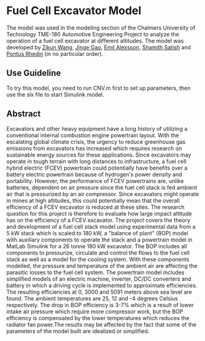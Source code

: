 # Fuel Cell Excavator Model
The model was used in the modeling section of the Chalmers University of Technology TME-180 Automotive Engineering Project to analyze the operation of a fuel cell excavator at different altitudes. The model was developed by [Zikun Wang](https://www.linkedin.com/in/zikunwang1999/), [Jinge Gao](https://www.linkedin.com/in/jinge-gao-753964255/), [Emil Alexsson](https://www.linkedin.com/in/emil-alexsson-484464145/), [Shamith Satish]() and [Pontus Rhedin](https://www.linkedin.com/in/pontus-mikael-rhedin-a87153180/) (in no particular order).

## Use Guideline
To try this model, you need to run CNV.m first to set up parameters, then use the slx file to start Simulink model.

## Abstract
Excavators and other heavy equipment have a long history of utilizing a conventional internal combustion engine powertrain layout. With the escalating global climate crisis, the urgency to reduce greenhouse gas emissions from excavators has increased which requires research on sustainable energy sources for these applications. Since excavators may operate in tough terrain with long distances to infrastructure, a fuel cell hybrid electric (FCEV) powertrain could potentially have benefits over a battery electric powertrain because of hydrogen's power density and portability. However, the performance of FCEV powertrains are, unlike batteries, dependent on air pressure since the fuel cell stack is fed ambient air that is pressurized by an air compressor. Since excavators might operate in mines at high altitudes, this could potentially mean that the overall efficiency of a FCEV excavator is reduced at these sites. The research question for this project is therefore to evaluate how large impact altitude has on the efficiency of a FCEV excavator.
The project covers the theory and development of a fuel cell stack model using experimental data from a 5 kW stack which is scaled to 180 kW, a "balance of plant" (BOP) model with auxiliary components to operate the stack and a powertrain model in MatLab Simulink for a 26 tonne 180 kW excavator. The BOP includes all components to pressurize, circulate and control the flows to the fuel cell stack as well as a model for the cooling system. With these components modelled, the pressure and temperature of the ambient air are affecting the parasitic losses to the fuel cell system. The powertrain model includes simplified models of an electric machine, inverter, DC/DC converters and battery in which a driving cycle is implemented to approximate efficiencies. The resulting efficiencies at 0, 3000 and 5091 meters above sea level are found. The ambient temperatures are 25, 12 and -4 degrees Celsius respectively. The drop in BOP efficiency is 3-7\% which is a result of lower intake air pressure which require more compressor work, but the BOP efficiency is compensated by the lower temperatures which reduces the radiator fan power.The results may be affected by the fact that some of the parameters of the model built are idealized or simplified.